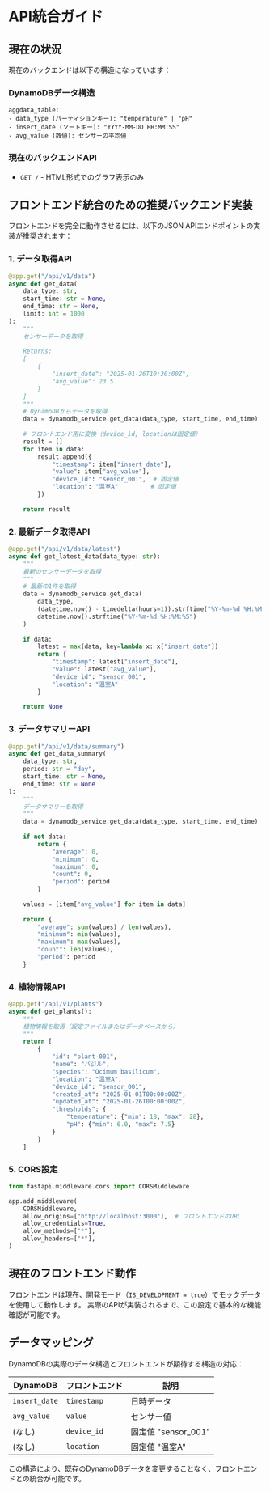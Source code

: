 # API統合ガイド

## 現在の状況

現在のバックエンドは以下の構造になっています：

### DynamoDBデータ構造
```
aggdata_table:
- data_type (パーティションキー): "temperature" | "pH"
- insert_date (ソートキー): "YYYY-MM-DD HH:MM:SS"
- avg_value (数値): センサーの平均値
```

### 現在のバックエンドAPI
- `GET /` - HTML形式でのグラフ表示のみ

## フロントエンド統合のための推奨バックエンド実装

フロントエンドを完全に動作させるには、以下のJSON APIエンドポイントの実装が推奨されます：

### 1. データ取得API
```python
@app.get("/api/v1/data")
async def get_data(
    data_type: str,
    start_time: str = None,
    end_time: str = None,
    limit: int = 1000
):
    """
    センサーデータを取得
    
    Returns:
    [
        {
            "insert_date": "2025-01-26T10:30:00Z",
            "avg_value": 23.5
        }
    ]
    """
    # DynamoDBからデータを取得
    data = dynamodb_service.get_data(data_type, start_time, end_time)
    
    # フロントエンド用に変換（device_id, locationは固定値）
    result = []
    for item in data:
        result.append({
            "timestamp": item["insert_date"],
            "value": item["avg_value"],
            "device_id": "sensor_001",  # 固定値
            "location": "温室A"         # 固定値
        })
    
    return result
```

### 2. 最新データ取得API
```python
@app.get("/api/v1/data/latest")
async def get_latest_data(data_type: str):
    """
    最新のセンサーデータを取得
    """
    # 最新の1件を取得
    data = dynamodb_service.get_data(
        data_type, 
        (datetime.now() - timedelta(hours=1)).strftime("%Y-%m-%d %H:%M:%S"),
        datetime.now().strftime("%Y-%m-%d %H:%M:%S")
    )
    
    if data:
        latest = max(data, key=lambda x: x["insert_date"])
        return {
            "timestamp": latest["insert_date"],
            "value": latest["avg_value"],
            "device_id": "sensor_001",
            "location": "温室A"
        }
    
    return None
```

### 3. データサマリーAPI
```python
@app.get("/api/v1/data/summary")
async def get_data_summary(
    data_type: str,
    period: str = "day",
    start_time: str = None,
    end_time: str = None
):
    """
    データサマリーを取得
    """
    data = dynamodb_service.get_data(data_type, start_time, end_time)
    
    if not data:
        return {
            "average": 0,
            "minimum": 0,
            "maximum": 0,
            "count": 0,
            "period": period
        }
    
    values = [item["avg_value"] for item in data]
    
    return {
        "average": sum(values) / len(values),
        "minimum": min(values),
        "maximum": max(values),
        "count": len(values),
        "period": period
    }
```

### 4. 植物情報API
```python
@app.get("/api/v1/plants")
async def get_plants():
    """
    植物情報を取得（設定ファイルまたはデータベースから）
    """
    return [
        {
            "id": "plant-001",
            "name": "バジル",
            "species": "Ocimum basilicum",
            "location": "温室A",
            "device_id": "sensor_001",
            "created_at": "2025-01-01T00:00:00Z",
            "updated_at": "2025-01-26T00:00:00Z",
            "thresholds": {
                "temperature": {"min": 18, "max": 28},
                "pH": {"min": 6.0, "max": 7.5}
            }
        }
    ]
```

### 5. CORS設定
```python
from fastapi.middleware.cors import CORSMiddleware

app.add_middleware(
    CORSMiddleware,
    allow_origins=["http://localhost:3000"],  # フロントエンドのURL
    allow_credentials=True,
    allow_methods=["*"],
    allow_headers=["*"],
)
```

## 現在のフロントエンド動作

フロントエンドは現在、開発モード（`IS_DEVELOPMENT = true`）でモックデータを使用して動作します。
実際のAPIが実装されるまで、この設定で基本的な機能確認が可能です。

## データマッピング

DynamoDBの実際のデータ構造とフロントエンドが期待する構造の対応：

| DynamoDB | フロントエンド | 説明 |
|----------|---------------|------|
| `insert_date` | `timestamp` | 日時データ |
| `avg_value` | `value` | センサー値 |
| (なし) | `device_id` | 固定値 "sensor_001" |
| (なし) | `location` | 固定値 "温室A" |

この構造により、既存のDynamoDBデータを変更することなく、フロントエンドとの統合が可能です。